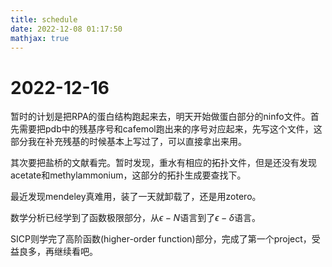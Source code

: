 ```yaml
---
title: schedule
date: 2022-12-08 01:17:50
mathjax: true
---
```

# 2022-12-16  
暂时的计划是把RPA的蛋白结构跑起来去，明天开始做蛋白部分的ninfo文件。首先需要把pdb中的残基序号和cafemol跑出来的序号对应起来，先写这个文件，这部分我在补充残基的时候基本上写过了，可以直接拿出来用。  

其次要把盐桥的文献看完。暂时发现，重水有相应的拓扑文件，但是还没有发现acetate和methylammonium，这部分的拓扑生成要查找下。  

最近发现mendeley真难用，装了一天就卸载了，还是用zotero。

数学分析已经学到了函数极限部分，从$\epsilon-N$语言到了$\epsilon-\delta$语言。

SICP则学完了高阶函数(higher-order function)部分，完成了第一个project，受益良多，再继续看吧。
<!--more-->